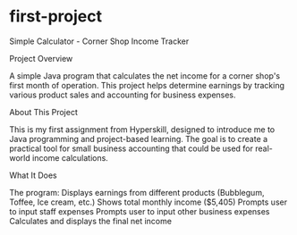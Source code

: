 # first-project
Simple Calculator - Corner Shop Income Tracker

Project Overview

A simple Java program that calculates the net income for a corner shop's first month of operation. This project helps determine earnings by tracking various product sales and accounting for business expenses.

About This Project

This is my first assignment from Hyperskill, designed to introduce me to Java programming and project-based learning. The goal is to create a practical tool for small business accounting that could be used for real-world income calculations.

What It Does

The program:
Displays earnings from different products (Bubblegum, Toffee, Ice cream, etc.)
Shows total monthly income ($5,405)
Prompts user to input staff expenses
Prompts user to input other business expenses
Calculates and displays the final net income
